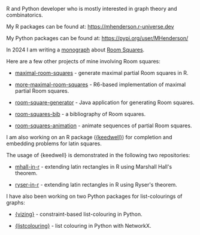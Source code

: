 R and Python developer who is mostly interested in graph theory and combinatorics.

My R packages can be found at: https://mhenderson.r-universe.dev

My Python packages can be found at: https://pypi.org/user/MHenderson/

In 2024 I am writing a [monograph](https://github.com/MHenderson/room) about [Room Squares](https://en.wikipedia.org/wiki/Room_square).

Here are a few other projects of mine involving Room squares:

- [maximal-room-squares](https://github.com/MHenderson/maximal-room-squares) - generate maximal partial Room squares in R.

- [more-maximal-room-squares](https://github.com/MHenderson/more-maximal-room-squares) - R6-based implementation of maximal partial Room squares.

- [room-square-generator](https://github.com/MHenderson/room-square-generator) - Java application for generating Room squares.

- [room-squares-bib](https://github.com/MHenderson/room-squares-bib) - a bibliography of Room squares.

- [room-squares-animation](https://github.com/MHenderson/room-squares-animation) - animate sequences of partial Room squares.

I am also working on an R package ([{keedwell}](https://github.com/MHenderson/keedwell)) for completion and embedding problems for latin squares.

The usage of {keedwell} is demonstrated in the following two repositories:

- [mhall-in-r](https://github.com/MHenderson/mhall-in-r) - extending latin rectangles in R using Marshall Hall's theorem.

- [ryser-in-r](https://github.com/MHenderson/ryser-in-r) - extending latin rectangles in R using Ryser's theorem.

I have also been working on two Python packages for list-colourings of graphs:

- [{vizing}](https://github.com/MHenderson/vizing) - constraint-based list-colouring in Python.

- [{listcolouring}](https://github.com/MHenderson/listcolouring) - list colouring in Python with NetworkX.


